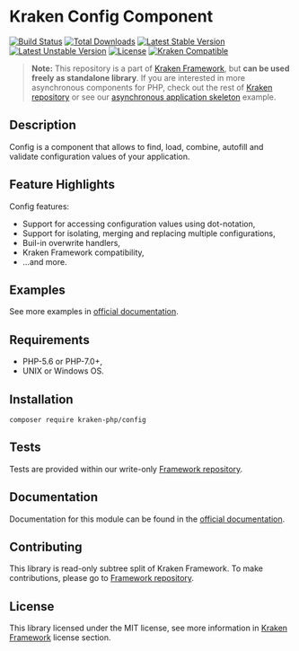 # Kraken Config Component

[![Build Status](https://travis-ci.org/kraken-php/framework.svg)](https://travis-ci.org/kraken-php/framework)
[![Total Downloads](https://poser.pugx.org/kraken-php/config/downloads)](https://packagist.org/packages/kraken-php/config) 
[![Latest Stable Version](https://poser.pugx.org/kraken-php/config/v/stable)](https://packagist.org/packages/kraken-php/config) 
[![Latest Unstable Version](https://poser.pugx.org/kraken-php/config/v/unstable)](https://packagist.org/packages/kraken-php/config) 
[![License](https://poser.pugx.org/kraken-php/framework/license)](https://packagist.org/packages/kraken-php/framework)
[![Kraken Compatible](https://img.shields.io/badge/kraken-compatible-6b02af.svg)](https://github.com/kraken-php/framework)

> **Note:** This repository is a part of [Kraken Framework][3], but **can be used freely as standalone library**. If you 
are interested in more asynchronous components for PHP, check out the rest of [Kraken repository][5] or see our 
[asynchronous application skeleton][4] example.

## Description

Config is a component that allows to find, load, combine, autofill and validate configuration values of your
application.

## Feature Highlights

Config features:

* Support for accessing configuration values using dot-notation,
* Support for isolating, merging and replacing multiple configurations,
* Buil-in overwrite handlers,
* Kraken Framework compatibility,
* ...and more.

## Examples

See more examples in [official documentation][2].

## Requirements

* PHP-5.6 or PHP-7.0+,
* UNIX or Windows OS.

## Installation

```
composer require kraken-php/config
```

## Tests

Tests are provided within our write-only [Framework repository][3].

## Documentation

Documentation for this module can be found in the [official documentation][2].

## Contributing

This library is read-only subtree split of Kraken Framework. To make contributions, please go to [Framework repository][3].

## License

This library licensed under the MIT license, see more information in [Kraken Framework][3] license section.

[1]: http://kraken-php.com
[2]: http://kraken-php.com/docs/api-config
[3]: https://github.com/kraken-php/framework
[4]: https://github.com/kraken-php/kraken
[5]: https://github.com/kraken-php
